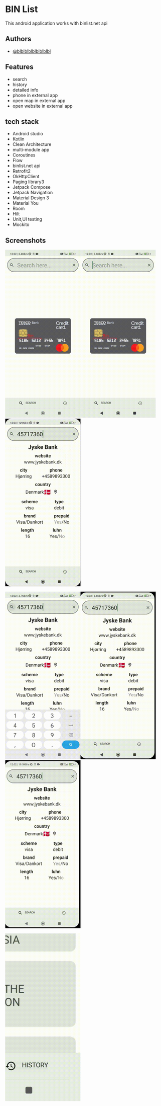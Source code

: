 

# BIN List

This android application works with binlist.net api



## Authors

- [@blblblblblblblblbl](https://github.com/blblblblblblblblbl)


## Features

- search
- history
- detailed info
- phone in external app
- open map in external app
- open website in external app



## tech stack
- Android studio
- Kotlin
- Clean Architecture
- multi-module app
- Coroutines 
- Flow
- binlist.net api
- Retrofit2
- OkHttpClient
- Paging library3
- Jetpack Compose
- Jetpack Navigation
- Material Design 3
- Material You
- Room
- Hilt
- Unit,UI testing
- Mockito



## Screenshots

<img src="https://github.com/blblblblblblblblbl/CFT-FOCUSSTART/blob/main/gifs/dark_theme.gif" width = 240><img src="https://github.com/blblblblblblblblbl/CFT-FOCUSSTART/blob/main/gifs/search.gif" width = 240><img src="https://github.com/blblblblblblblblbl/CFT-FOCUSSTART/blob/main/gifs/history.gif" width = 240>

<img src="https://github.com/blblblblblblblblbl/CFT-FOCUSSTART/blob/main/gifs/website.gif" width = 240><img src="https://github.com/blblblblblblblblbl/CFT-FOCUSSTART/blob/main/gifs/phone.gif" width = 240><img src="https://github.com/blblblblblblblblbl/CFT-FOCUSSTART/blob/main/gifs/map.gif" width = 240>

<img src="https://github.com/blblblblblblblblbl/CFT-FOCUSSTART/blob/main/gifs/up_button.gif" width = 240> 


